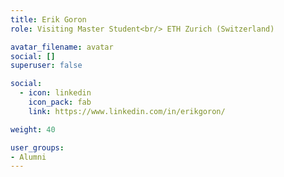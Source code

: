 ```yaml
---
title: Erik Goron
role: Visiting Master Student<br/> ETH Zurich (Switzerland)

avatar_filename: avatar
social: []
superuser: false

social:
  - icon: linkedin
    icon_pack: fab
    link: https://www.linkedin.com/in/erikgoron/

weight: 40

user_groups:
- Alumni
---
```

